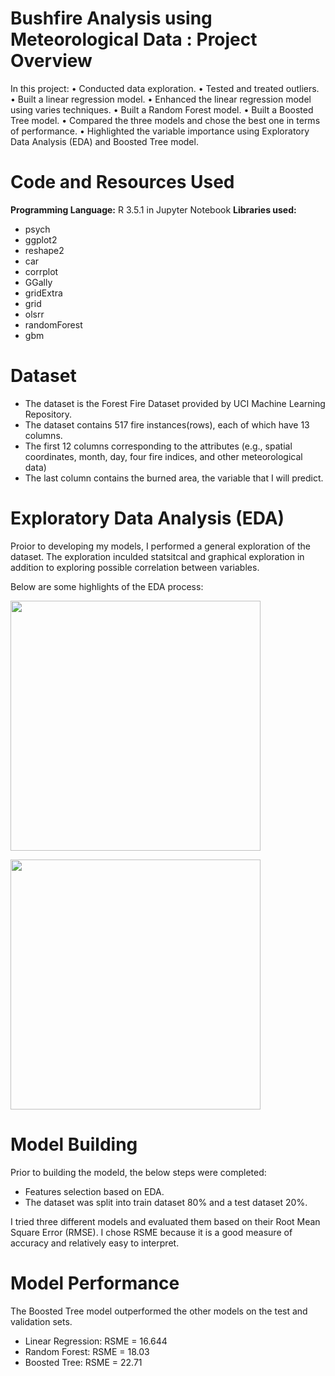 # Bushfire Analysis using Meteorological Data : Project Overview 

In this project:
•	Conducted data exploration.
•	Tested and treated outliers.
•	Built a linear regression model.
•	Enhanced the linear regression model using varies techniques.
•	Built a Random Forest model.
•	Built a Boosted Tree model.
•	Compared the three models and chose the best one in terms of performance.
•	Highlighted the variable importance using Exploratory Data Analysis (EDA) and Boosted Tree model.


# Code and Resources Used

**Programming Language:** R 3.5.1 in Jupyter Notebook
**Libraries used:**
- psych
- ggplot2
- reshape2
- car
- corrplot
- GGally
- gridExtra
- grid
- olsrr
- randomForest
- gbm

# Dataset 
- The dataset is the Forest Fire Dataset provided by UCI Machine Learning Repository.
- The dataset contains 517 fire instances(rows), each of which have 13 columns.
- The first 12 columns corresponding to the attributes (e.g., spatial coordinates, month, day, four fire indices, and other meteorological data) 
- The last column contains the burned area, the variable that I will predict. 


# Exploratory Data Analysis (EDA) 
Proior to developing my models, I performed a general exploration of the dataset. The exploration inculded statsitcal and graphical exploration in addition to exploring possible correlation between variables. 

Below are some highlights of the EDA process: 


<a href="url"><img src="https://user-images.githubusercontent.com/67848891/101126882-81ecde80-3650-11eb-92d4-fa5f0b6b314a.png" height="400" width="400" ></a>

<a href="url"><img src="https://user-images.githubusercontent.com/67848891/101126980-ac3e9c00-3650-11eb-9293-84c656fa1aeb.png" height="400" width="400" ></a>


# Model Building
Prior to building the modeld, the below steps were completed:  
- Features selection based on EDA. 
- The dataset was split into train dataset 80% and a test dataset 20%. 

I tried three different models and evaluated them based on their Root Mean Square Error (RMSE). I chose RSME because it is a good measure of accuracy and relatively easy to interpret.

# Model Performance 
The Boosted Tree model outperformed the other models on the test and validation sets.

- Linear Regression: RSME = 16.644
- Random Forest: RSME = 18.03
- Boosted Tree: RSME = 22.71

